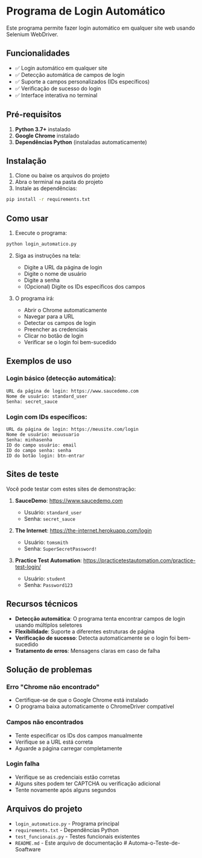 # Programa de Login Automático

Este programa permite fazer login automático em qualquer site web usando Selenium WebDriver.

## Funcionalidades

- ✅ Login automático em qualquer site
- ✅ Detecção automática de campos de login
- ✅ Suporte a campos personalizados (IDs específicos)
- ✅ Verificação de sucesso do login
- ✅ Interface interativa no terminal

## Pré-requisitos

1. **Python 3.7+** instalado
2. **Google Chrome** instalado
3. **Dependências Python** (instaladas automaticamente)

## Instalação

1. Clone ou baixe os arquivos do projeto
2. Abra o terminal na pasta do projeto
3. Instale as dependências:

```bash
pip install -r requirements.txt
```

## Como usar

1. Execute o programa:
```bash
python login_automatico.py
```

2. Siga as instruções na tela:
   - Digite a URL da página de login
   - Digite o nome de usuário
   - Digite a senha
   - (Opcional) Digite os IDs específicos dos campos

3. O programa irá:
   - Abrir o Chrome automaticamente
   - Navegar para a URL
   - Detectar os campos de login
   - Preencher as credenciais
   - Clicar no botão de login
   - Verificar se o login foi bem-sucedido

## Exemplos de uso

### Login básico (detecção automática):
```
URL da página de login: https://www.saucedemo.com
Nome de usuário: standard_user
Senha: secret_sauce
```

### Login com IDs específicos:
```
URL da página de login: https://meusite.com/login
Nome de usuário: meuusuario
Senha: minhasenha
ID do campo usuário: email
ID do campo senha: senha
ID do botão login: btn-entrar
```

## Sites de teste

Você pode testar com estes sites de demonstração:

1. **SauceDemo**: https://www.saucedemo.com
   - Usuário: `standard_user`
   - Senha: `secret_sauce`

2. **The Internet**: https://the-internet.herokuapp.com/login
   - Usuário: `tomsmith`
   - Senha: `SuperSecretPassword!`

3. **Practice Test Automation**: https://practicetestautomation.com/practice-test-login/
   - Usuário: `student`
   - Senha: `Password123`

## Recursos técnicos

- **Detecção automática**: O programa tenta encontrar campos de login usando múltiplos seletores
- **Flexibilidade**: Suporte a diferentes estruturas de página
- **Verificação de sucesso**: Detecta automaticamente se o login foi bem-sucedido
- **Tratamento de erros**: Mensagens claras em caso de falha

## Solução de problemas

### Erro "Chrome não encontrado"
- Certifique-se de que o Google Chrome está instalado
- O programa baixa automaticamente o ChromeDriver compatível

### Campos não encontrados
- Tente especificar os IDs dos campos manualmente
- Verifique se a URL está correta
- Aguarde a página carregar completamente

### Login falha
- Verifique se as credenciais estão corretas
- Alguns sites podem ter CAPTCHA ou verificação adicional
- Tente novamente após alguns segundos

## Arquivos do projeto

- `login_automatico.py` - Programa principal
- `requirements.txt` - Dependências Python
- `test_funcionais.py` - Testes funcionais existentes
- `README.md` - Este arquivo de documentação
#   A u t o m a - o - T e s t e - d e - S o a f t w a r e  
 